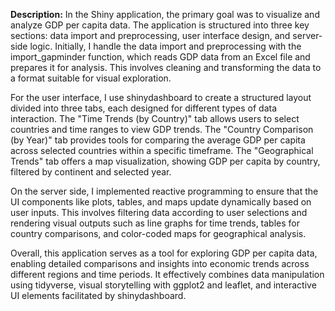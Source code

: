 **Description:**
In the Shiny application, the primary goal was to visualize and analyze GDP per capita data. The application is structured into three key sections: data import and preprocessing, user interface design, and server-side logic. Initially, I handle the data import and preprocessing with the import_gapminder function, which reads GDP data from an Excel file and prepares it for analysis. This involves cleaning and transforming the data to a format suitable for visual exploration.

For the user interface, I use shinydashboard to create a structured layout divided into three tabs, each designed for different types of data interaction. The "Time Trends (by Country)" tab allows users to select countries and time ranges to view GDP trends. The "Country Comparison (by Year)" tab provides tools for comparing the average GDP per capita across selected countries within a specific timeframe. The "Geographical Trends" tab offers a map visualization, showing GDP per capita by country, filtered by continent and selected year.

On the server side, I implemented reactive programming to ensure that the UI components like plots, tables, and maps update dynamically based on user inputs. This involves filtering data according to user selections and rendering visual outputs such as line graphs for time trends, tables for country comparisons, and color-coded maps for geographical analysis.

Overall, this application serves as a tool for exploring GDP per capita data, enabling detailed comparisons and insights into economic trends across different regions and time periods. It effectively combines data manipulation using tidyverse, visual storytelling with ggplot2 and leaflet, and interactive UI elements facilitated by shinydashboard.
